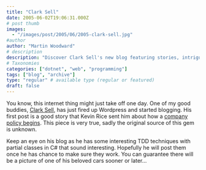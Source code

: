 ```yaml
---
title: "Clark Sell"
date: 2005-06-02T19:06:31.000Z
# post thumb
images:
  - "/images/post/2005/06/2005-clark-sell.jpg"
#author
author: "Martin Woodward"
# description
description: "Discover Clark Sell's new blog featuring stories, intriguing TDD techniques in C#, and glimpses of his cherished cars."
# Taxonomies
categories: ["dotnet", "web", "programming"]
tags: ["blog", "archive"]
type: "regular" # available type (regular or featured)
draft: false
---
```


You know, this internet thing might just take off one day. One of my good buddies, [Clark Sell](http://www.csell.net), has just fired up Wordpress and started blogging. His first post is a good story that Kevin Rice sent him about how a [company policy begins](http://csell.net/?p=6). This piece is very true, sadly the original source of this gem is unknown.

Keep an eye on his blog as he has some interesting TDD techniques with partial classes in C# that sound interesting. Hopefully he will post them once he has chance to make sure they work. You can guarantee there will be a picture of one of his beloved cars sooner or later...
